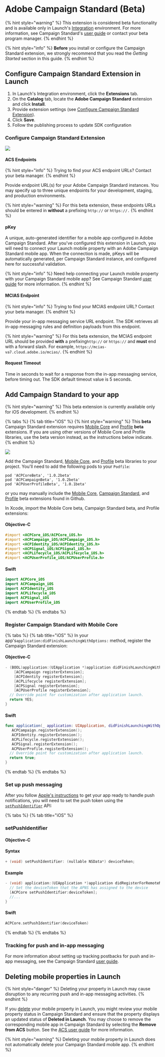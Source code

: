 # Adobe Campaign Standard \(Beta\)

{% hint style="warning" %}
This extension is considered beta functionality and is available only in Launch's [Integration](http://launch-integration.adobe.com) environment. For more information, see Campaign Standard's [user guide](https://helpx.adobe.com/campaign/standard/administration/using/configuring-a-mobile-application-using-sdk-v5.html) or contact your beta program manager.
{% endhint %}

{% hint style="info" %}
**Before** you install or configure the Campaign Standard extension, we strongly recommend that you read the _Getting Started_ section in this guide. 
{% endhint %}

## Configure Campaign Standard Extension in Launch

1. In Launch's Integration environment, click the **Extensions** tab.
2. On the **Catalog** tab, locate the **Adobe Campaign Standard** extension and click **Install**.
3. Provide extension settings \(see [Configure Campaign Standard Extension](adobe-campaign-standard-beta.md#configure-campaign-standard-extension)\).
4. Click **Save**.
5. Follow the publishing process to update SDK configuration

### Configure Campaign Standard Extension

![](../.gitbook/assets/campaign-extension-config.png)

#### ACS Endpoints

{% hint style="info" %}
Trying to find your ACS endpoint URLs? Contact your beta manager.
{% endhint %}

Provide endpoint URL\(s\) for your Adobe Campaign Standard instances. You may specify up to three unique endpoints for your development, staging, and production environments. 

{% hint style="warning" %}
For this beta extension, these endpoints URLs should be entered in **without** a prefixing  `http://` or `https://.`
{% endhint %}

#### pKey

A unique, auto-generated identifier for a mobile app configured in Adobe Campaign Standard. After you've configured this extension in Launch, you will need to connect your Launch mobile property with an Adobe Campaign Standard mobile app. When the connection is made, pKeys will be automatically generated, per Campaign Standard instance, and configured here for successful validation.

{% hint style="info" %}
Need help connecting your Launch mobile property with your Campaign Standard mobile app? See Campaign Standard [user guide](https://helpx.adobe.com/campaign/standard/administration/using/configuring-a-mobile-application-using-sdk-v5.html#setting-up-your-adobe-launch-application-in-adobe-campaign) for more information.
{% endhint %}

#### MCIAS Endpoint

{% hint style="info" %}
Trying to find your MCIAS endpoint URL? Contact your beta manager.
{% endhint %}

Provide your in-app messaging service URL endpoint. The SDK retrieves all in-app messaging rules and definition payloads from this endpoint.

{% hint style="warning" %}
For this beta extension, the MCIAS endpoint URL should be provided **with** a prefixing`http://` or `https://` and **must** end with a forward slash. For example, `https://mcias-va7.cloud.adobe.io/mcias/`.
{% endhint %}

#### Request Timeout

Time in seconds to wait for a response from the in-app messaging service, before timing out. The SDK default timeout value is 5 seconds.

## Add Campaign Standard to your app

{% hint style="warning" %}
This beta extension is currently available only for iOS development.
{% endhint %}

{% tabs %}
{% tab title="iOS" %}
{% hint style="warning" %}
This **beta** Campaign Standard extension requires [Mobile Core](mobile-core/) and [Profile](profile/) **beta** extensions. If you are using other versions of Mobile Core and Profile libraries, use the beta version instead, as the instructions below indicate.
{% endhint %}

![](../.gitbook/assets/acs-beta-pods.png)

Add the Campaign Standard, [Mobile Core](mobile-core/), and [Profile](profile/) beta libraries to your project. You'll need to add the following pods to your `Podfile`:

```text
pod 'ACPCoreBeta', '1.0.2beta'
pod 'ACPCampaignBeta', '1.0.2beta'
pod 'ACPUserProfileBeta', '1.0.1beta'
```

or you may manually include the [Mobile Core](https://github.com/Adobe-Marketing-Cloud/acp-sdks/releases/tag/v1.0.2beta-ACPCore), [Campaign Standard](https://github.com/Adobe-Marketing-Cloud/acp-sdks/releases/tag/v1.0.2beta-ACPCampaign), and [Profile](https://github.com/Adobe-Marketing-Cloud/acp-sdks/releases/tag/v1.0.1beta-ACPUserProfile) beta extensions found in Github.

In Xcode, import the Mobile Core beta, Campaign Standard beta, and Profile extensions:

#### Objective-C

```objectivec
#import <ACPCore_iOS/ACPCore_iOS.h>
#import <ACPCampaign_iOS/ACPCampaign_iOS.h>
#import <ACPIdentity_iOS/ACPIdentity_iOS.h>
#import <ACPSignal_iOS/ACPSignal_iOS.h>
#import <ACPLifecycle_iOS/ACPLifecycle_iOS.h>
#import <ACPUserProfile_iOS/ACPUserProfile.h>
```

#### Swift

```swift
import ACPCore_iOS
import ACPCampaign_iOS
import ACPIdentity_iOS
import ACPLifecycle_iOS
import ACPSignal_iOS
import ACPUserProfile_iOS
```
{% endtab %}
{% endtabs %}

### Register Campaign Standard with Mobile Core

{% tabs %}
{% tab title="iOS" %}
In your app's`application:didFinishLaunchingWithOptions:` method, register the Campaign Standard extension:

#### Objective-C <a id="objective-c-1"></a>

```objectivec
- (BOOL)application:(UIApplication *)application didFinishLaunchingWithOptions:(NSDictionary *)launchOptions {
    [ACPCampaign registerExtension];
    [ACPIdentity registerExtension];
    [ACPLifecycle registerExtension];
    [ACPSignal registerExtension];
    [ACPUserProfile registerExtension];
  // Override point for customization after application launch.
  return YES;
}
```

#### Swift

```swift
func application(_ application: UIApplication, didFinishLaunchingWithOptions launchOptions: [UIApplication.LaunchOptionsKey: Any]?) -> Bool {
   ACPCampaign.registerExtension();
   ACPIdentity.registerExtension();
   ACPLifecycle.registerExtension();
   ACPSignal.registerExtension();   
   ACPUserProfile.registerExtension();
  // Override point for customization after application launch.
  return true;
}
```
{% endtab %}
{% endtabs %}

### Set up push messaging

After you follow [Apple's instructions](https://developer.apple.com/library/archive/documentation/NetworkingInternet/Conceptual/RemoteNotificationsPG/HandlingRemoteNotifications.html#//apple_ref/doc/uid/TP40008194-CH6-SW1) to get your app ready to handle push notifications, you will need to set the push token using the [`setPushIdentifier`](https://aep-sdks.gitbook.io/docs/using-mobile-extensions/mobile-core/identity/identity-api-reference#set-the-push-identifier) API:

{% tabs %}
{% tab title="iOS" %}
### setPushIdentifier

#### Objective-C

#### Syntax

```objectivec
+ (void) setPushIdentifier: (nullable NSData*) deviceToken;
```

#### Example

```objectivec
- (void) application:(UIApplication *)application didRegisterForRemoteNotificationsWithDeviceToken:(NSData *)deviceToken {
  // Set the deviceToken that the APNS has assigned to the device
  [ACPCore setPushIdentifier:deviceToken];
  //...
}
```

#### Swift

```swift
ACPCore.setPushIdentifier(deviceToken)
```
{% endtab %}
{% endtabs %}

### Tracking for push and in-app messaging

For more information about setting up tracking postbacks for push and in-app messaging, see the Campaign Standard [user guide](https://helpx.adobe.com/campaign/standard/administration/using/configuring-a-mobile-application-using-sdk-v5.html#setting-up-your-adobe-launch-application-in-adobe-campaign).

## Deleting mobile properties in Launch

{% hint style="danger" %}
Deleting your property in Launch may cause disruption to any recurring push and in-app messaging activities.
{% endhint %}

If you [delete](https://docs.adobelaunch.com/administration/companies-and-properties#delete-a-property) your mobile property in Launch, you might review your mobile property status in Campaign Standard and ensure that the property displays an updated status of **Deleted in Launch**. You may choose to remove the corresponding mobile app in Campaign Standard by selecting the **Remove from ACS** button. See the [ACS user guide](https://helpx.adobe.com/campaign/standard/administration/using/configuring-a-mobile-application-using-sdk-v5.html#deleting-your-adobe-launch-application) for more information.

{% hint style="warning" %}
Deleting your mobile property in Launch does not automatically delete your Campaign Standard mobile app.
{% endhint %}

